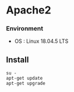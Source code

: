 # Apache2
### Environment
- OS : Linux 18.04.5 LTS

## Install
```
su -
apt-get update
apt-get upgrade
```
